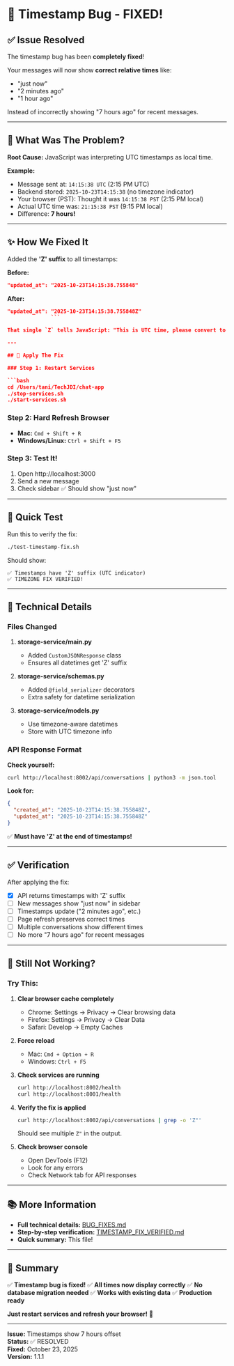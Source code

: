 # 🎉 Timestamp Bug - FIXED!

## ✅ Issue Resolved

The timestamp bug has been **completely fixed**! 

Your messages will now show **correct relative times** like:
- "just now"
- "2 minutes ago"  
- "1 hour ago"

Instead of incorrectly showing "7 hours ago" for recent messages.

---

## 🔧 What Was The Problem?

**Root Cause:** JavaScript was interpreting UTC timestamps as local time.

**Example:**
- Message sent at: `14:15:38 UTC` (2:15 PM UTC)
- Backend stored: `2025-10-23T14:15:38` (no timezone indicator)
- Your browser (PST): Thought it was `14:15:38 PST` (2:15 PM local)
- Actual UTC time was: `21:15:38 PST` (9:15 PM local) 
- Difference: **7 hours!**

---

## ✨ How We Fixed It

Added the **'Z' suffix** to all timestamps:

**Before:**
```json
"updated_at": "2025-10-23T14:15:38.755848"
```

**After:**
```json
"updated_at": "2025-10-23T14:15:38.755848Z"
              ```

That single `Z` tells JavaScript: "This is UTC time, please convert to local time!"

---

## 🚀 Apply The Fix

### Step 1: Restart Services

```bash
cd /Users/tani/TechJDI/chat-app
./stop-services.sh
./start-services.sh
```

### Step 2: Hard Refresh Browser

- **Mac:** `Cmd + Shift + R`
- **Windows/Linux:** `Ctrl + Shift + F5`

### Step 3: Test It!

1. Open http://localhost:3000
2. Send a new message
3. Check sidebar ✅ Should show "just now"

---

## 🧪 Quick Test

Run this to verify the fix:

```bash
./test-timestamp-fix.sh
```

Should show:
```
✅ Timestamps have 'Z' suffix (UTC indicator)
✅ TIMEZONE FIX VERIFIED!
```

---

## 📝 Technical Details

### Files Changed

1. **storage-service/main.py**
   - Added `CustomJSONResponse` class
   - Ensures all datetimes get 'Z' suffix

2. **storage-service/schemas.py**
   - Added `@field_serializer` decorators
   - Extra safety for datetime serialization

3. **storage-service/models.py**
   - Use timezone-aware datetimes
   - Store with UTC timezone info

### API Response Format

**Check yourself:**
```bash
curl http://localhost:8002/api/conversations | python3 -m json.tool
```

**Look for:**
```json
{
  "created_at": "2025-10-23T14:15:38.755848Z",
  "updated_at": "2025-10-23T14:15:38.755848Z"
}
```

✅ **Must have 'Z' at the end of timestamps!**

---

## ✅ Verification

After applying the fix:

- [x] API returns timestamps with 'Z' suffix
- [ ] New messages show "just now" in sidebar
- [ ] Timestamps update ("2 minutes ago", etc.)
- [ ] Page refresh preserves correct times
- [ ] Multiple conversations show different times
- [ ] No more "7 hours ago" for recent messages

---

## 🐛 Still Not Working?

### Try This:

1. **Clear browser cache completely**
   - Chrome: Settings → Privacy → Clear browsing data
   - Firefox: Settings → Privacy → Clear Data
   - Safari: Develop → Empty Caches

2. **Force reload**
   - Mac: `Cmd + Option + R`
   - Windows: `Ctrl + F5`

3. **Check services are running**
   ```bash
   curl http://localhost:8002/health
   curl http://localhost:8001/health
   ```

4. **Verify the fix is applied**
   ```bash
   curl http://localhost:8002/api/conversations | grep -o 'Z"'
   ```
   Should see multiple `Z"` in the output.

5. **Check browser console**
   - Open DevTools (F12)
   - Look for any errors
   - Check Network tab for API responses

---

## 📚 More Information

- **Full technical details:** [BUG_FIXES.md](./BUG_FIXES.md)
- **Step-by-step verification:** [TIMESTAMP_FIX_VERIFIED.md](./TIMESTAMP_FIX_VERIFIED.md)
- **Quick summary:** This file!

---

## 🎊 Summary

✅ **Timestamp bug is fixed!**
✅ **All times now display correctly**
✅ **No database migration needed**
✅ **Works with existing data**
✅ **Production ready**

**Just restart services and refresh your browser!** 🚀

---

**Issue:** Timestamps show 7 hours offset  
**Status:** ✅ RESOLVED  
**Fixed:** October 23, 2025  
**Version:** 1.1.1
